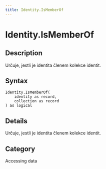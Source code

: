 ```yaml
---
title: Identity.IsMemberOf
---
```


# Identity.IsMemberOf


## Description

Určuje, jestli je identita členem kolekce identit.


## Syntax

```powerquery
Identity.IsMemberOf(
    identity as record,
    collection as record
) as logical
```


## Details

Určuje, jestli je identita členem kolekce identit.



## Category
Accessing data
